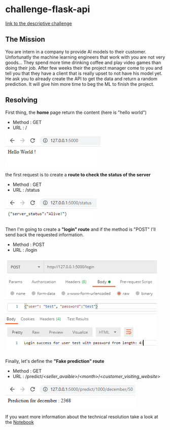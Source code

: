 # challenge-flask-api

[link to the descriptive challenge](https://github.com/leersmathieu/CRL-Turing-4.22/blob/master/Content/02-Deployement/1.Flask/3.Challenge.ipynb)

## The Mission

You are intern in a company to provide AI models to their customer. Unfortunatly the machine learning engineers that work with you are not very goods... They spend more time drinking coffee and play video games than doing their job. After few weeks their the project manager come to you and tell you that they have a client that is really upset to not have his model yet. He ask you to already create the API to get the data and return a random prediction. It will give him more time to beg the ML to finish the project.

## Resolving

First thing, the **home** page return the content (here is "hello world")

- Method : GET
- URL : /

![Hello World](assets/post_hellow.png)

the first request is to create a **route to check the status of the server**

- Method : GET
- URL : /status


![Status](assets/post_status.png)


Then I'm going to create a **"login" route** and if the method is "POST" I'll send back the requested information.

- Method : POST
- URL : /login


![Login](assets/post_login.png)

Finally, let's define the **"Fake prediction" route**

- Method : GET
- URL : /predict/<*seller_avaible*>/\<*month*>/<*customer_visiting_website*>

![Prediction](assets/post_predict.png)

If you want more information about the technical resolution take a look at the [Notebook](https://github.com/leersmathieu/challenge-flask-api/blob/master/main.ipynb)